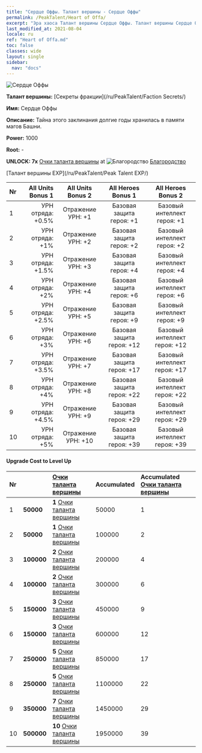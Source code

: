 ```yaml
---
title: "Сердце Оффы. Талант вершины - Сердце Оффы"
permalink: /PeakTalent/Heart of Offa/
excerpt: "Эра хаоса Талант вершины Сердце Оффы. Талант вершины Сердце Оффы. Сердце Оффы"
last_modified_at: 2021-08-04
locale: ru
ref: "Heart of Offa.md"
toc: false
classes: wide
layout: single
sidebar:
  nav: "docs"
---
```


  ![Сердце Оффы](/images/pt/talent_3008.png)

  **Талант вершины:** [Секреты фракции](/ru/PeakTalent/Faction Secrets/)

  **Имя:** Сердце Оффы

  **Описание:** Тайна этого заклинания долгие годы хранилась в памяти магов Башни.

  **Power:** 1000

  **Root:** -

  **UNLOCK: 7x** [Очки таланта вершины](/ItemsRU/con_934/) at ![Благородство](/images/pt/talent_3006.png) [Благородство](/ru/PeakTalent/Chivalry/)

  [Талант вершины EXP](/ru/PeakTalent/Peak Talent EXP/)

  | Nr | All Units Bonus 1 | All Units Bonus 2 | All Heroes Bonus 1 | All Heroes Bonus 2 |
  |:---|--------------:|:-------------:|:-------------:|:-------------:|
  | 1 | УРН отряда: +0.5% | Отражение УРН: +1 | Базовая защита героя: +1 | Базовый интеллект героя: +1 |
  | 2 | УРН отряда: +1% | Отражение УРН: +2 | Базовая защита героя: +2 | Базовый интеллект героя: +2 |
  | 3 | УРН отряда: +1.5% | Отражение УРН: +3 | Базовая защита героя: +4 | Базовый интеллект героя: +4 |
  | 4 | УРН отряда: +2% | Отражение УРН: +4 | Базовая защита героя: +6 | Базовый интеллект героя: +6 |
  | 5 | УРН отряда: +2.5% | Отражение УРН: +5 | Базовая защита героя: +9 | Базовый интеллект героя: +9 |
  | 6 | УРН отряда: +3% | Отражение УРН: +6 | Базовая защита героя: +12 | Базовый интеллект героя: +12 |
  | 7 | УРН отряда: +3.5% | Отражение УРН: +7 | Базовая защита героя: +17 | Базовый интеллект героя: +17 |
  | 8 | УРН отряда: +4% | Отражение УРН: +8 | Базовая защита героя: +22 | Базовый интеллект героя: +22 |
  | 9 | УРН отряда: +4.5% | Отражение УРН: +9 | Базовая защита героя: +29 | Базовый интеллект героя: +29 |
  | 10 | УРН отряда: +5% | Отражение УРН: +10 | Базовая защита героя: +39 | Базовый интеллект героя: +39 |


#### Upgrade Cost to Level Up

  | Nr | <i class="fas fa-coins"/> | [Очки таланта вершины](/ItemsRU/con_934/) | Accumulated <i class="fas fa-coins"/> | Accumulated [Очки таланта вершины](/ItemsRU/con_934/) |
  |:---|:--------------|:-------------|:-------------|:-------------|
  | 1 | **50000** | **1** [Очки таланта вершины](/ItemsRU/con_934/) | 50000 | 1 |
  | 2 | **50000** | **1** [Очки таланта вершины](/ItemsRU/con_934/) | 100000 | 2 |
  | 3 | **100000** | **2** [Очки таланта вершины](/ItemsRU/con_934/) | 200000 | 4 |
  | 4 | **100000** | **2** [Очки таланта вершины](/ItemsRU/con_934/) | 300000 | 6 |
  | 5 | **150000** | **3** [Очки таланта вершины](/ItemsRU/con_934/) | 450000 | 9 |
  | 6 | **150000** | **3** [Очки таланта вершины](/ItemsRU/con_934/) | 600000 | 12 |
  | 7 | **250000** | **5** [Очки таланта вершины](/ItemsRU/con_934/) | 850000 | 17 |
  | 8 | **250000** | **5** [Очки таланта вершины](/ItemsRU/con_934/) | 1100000 | 22 |
  | 9 | **350000** | **7** [Очки таланта вершины](/ItemsRU/con_934/) | 1450000 | 29 |
  | 10 | **500000** | **10** [Очки таланта вершины](/ItemsRU/con_934/) | 1950000 | 39 |
